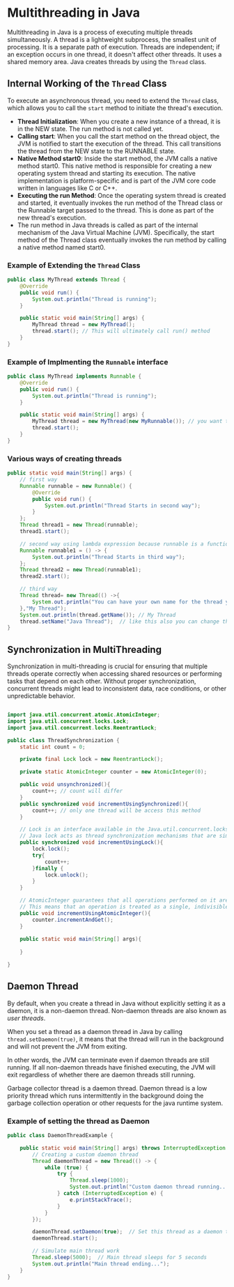 # Multithreading in Java

Multithreading in Java is a process of executing multiple threads simultaneously. A thread is a lightweight subprocess, the smallest unit of processing. It is a separate path of execution. Threads are independent; if an exception occurs in one thread, it doesn't affect other threads. It uses a shared memory area. Java creates threads by using the `Thread` class.

## Internal Working of the `Thread` Class

To execute an asynchronous thread, you need to extend the `Thread` class, which allows you to call the `start` method to initiate the thread's execution.


- **Thread Initialization**: When you create a new instance of a thread, it is in the NEW state. The run method is not called yet.
- **Calling start**: When you call the start method on the thread object, the JVM is notified to start the execution of the thread. This call transitions the thread from the NEW state to the RUNNABLE state.
- **Native Method start0**: Inside the start method, the JVM calls a native method start0. This native method is responsible for creating a new operating system thread and starting its execution. The native implementation is platform-specific and is part of the JVM core code written in languages like C or C++.
- **Executing the run Method**: Once the operating system thread is created and started, it eventually invokes the run method of the Thread class or the Runnable target passed to the thread. This is done as part of the new thread's execution.
- The run method in Java threads is called as part of the internal mechanism of the Java Virtual Machine (JVM). Specifically, the start method of the Thread class eventually invokes the run method by calling a native method named start0.



### Example of Extending the `Thread` Class

```java
public class MyThread extends Thread {
    @Override
    public void run() {
        System.out.println("Thread is running");
    }

    public static void main(String[] args) {
        MyThread thread = new MyThread();
        thread.start(); // This will ultimately call run() method
    }
}
```

### Example of Implmenting the `Runnable` interface
```java
public class MyThread implements Runnable {
    @Override
    public void run() {
        System.out.println("Thread is running");
    }

    public static void main(String[] args) {
        MyThread thread = new MyThread(new MyRunnable()); // you want to pass the object inside the parameter
        thread.start();
    }
}
```
### Various ways of creating threads

```java
public static void main(String[] args) {
    // first way
    Runnable runnable = new Runnable() {
        @Override
        public void run() {
            System.out.println("Thread Starts in second way");
        }
    };
    Thread thread1 = new Thread(runnable);
    thread1.start();

    // second way using lambda expression because runnable is a functional interface
    Runnable runnable1 = () -> {
        System.out.println("Thread Starts in third way");
    };
    Thread thread2 = new Thread(runnable1);
    thread2.start();

    // third way
    Thread thread= new Thread(() ->{
        System.out.println("You can have your own name for the thread you are creating");
    },"My Thread");
    System.out.println(thread.getName()); // My Thread
    thread.setName("Java Thread");  // like this also you can change the values
}
```
## Synchronization in MultiThreading

Synchronization in multi-threading is crucial for ensuring that multiple threads operate correctly when accessing shared resources or performing tasks that depend on each other. Without proper synchronization, concurrent threads might lead to inconsistent data, race conditions, or other unpredictable behavior.
```java

import java.util.concurrent.atomic.AtomicInteger;
import java.util.concurrent.locks.Lock;
import java.util.concurrent.locks.ReentrantLock;

public class ThreadSynchronization {
    static int count = 0;

    private final Lock lock = new ReentrantLock();

    private static AtomicInteger counter = new AtomicInteger(0);

    public void unsynchronized(){
        count++; // count will differ
    }
    public synchronized void incrementUsingSynchronized(){
        count++; // only one thread will be access this method
    }

    // Lock is an interface available in the Java.util.concurrent.locks package. 
    // Java lock acts as thread synchronization mechanisms that are similar to the synchronized blocks.
    public synchronized void incrementUsingLock(){
        lock.lock(); 
        try{
            count++;
        }finally {
            lock.unlock();
        }
    }

    // AtomicInteger guarantees that all operations performed on it are atomic. 
    // This means that an operation is treated as a single, indivisible unit, and no other thread can interfere with it while it's being executed.
    public void incrementUsingAtomicInteger(){
        counter.incrementAndGet();
    }
    
    public static void main(String[] args){
    
    }

}

```
## Daemon Thread
By default, when you create a thread in Java without explicitly setting it as a daemon, it is a non-daemon thread. Non-daemon threads are also known as *user threads*.

When you set a thread as a daemon thread in Java by calling `thread.setDaemon(true)`, it means that the thread will run in the background and will not prevent the JVM from exiting.

In other words, the JVM can terminate even if daemon threads are still running. If all non-daemon threads have finished executing, the JVM will exit regardless of whether there are daemon threads still running.

Garbage collector thread is a daemon thread. Daemon thread is a low priority thread which runs intermittently in the background doing the garbage collection operation or other requests for the java runtime system.

### Example of setting the thread as Daemon

```java
public class DaemonThreadExample {

    public static void main(String[] args) throws InterruptedException {
        // Creating a custom daemon thread
        Thread daemonThread = new Thread(() -> {
            while (true) {
                try {
                    Thread.sleep(1000);
                    System.out.println("Custom daemon thread running...");
                } catch (InterruptedException e) {
                    e.printStackTrace();
                }
            }
        });

        daemonThread.setDaemon(true);  // Set this thread as a daemon thread
        daemonThread.start();

        // Simulate main thread work
        Thread.sleep(5000);  // Main thread sleeps for 5 seconds
        System.out.println("Main thread ending...");
    }
}

```

